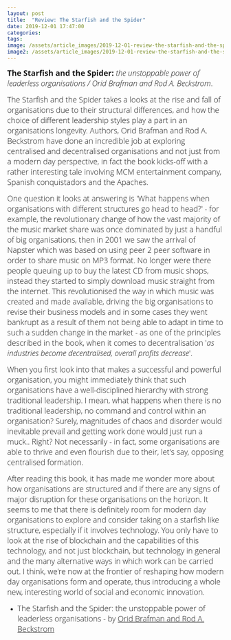 ```yaml
---
layout: post
title:  "Review: The Starfish and the Spider"
date: 2019-12-01 17:47:00
categories:
tags:
image: /assets/article_images/2019-12-01-review-the-starfish-and-the-spider/starfish.jpg
image2: /assets/article_images/2019-12-01-review-the-starfish-and-the-spider/starfish-mobile.jpg
---
```


<span style="color:#00000; text-align: justify; font-family: 'open sans'; text-align: 'justify'; font-size: 1em; font-size: 18px; font-weight: 200; hyphens: none;">**The Starfish and the Spider:** _the unstoppable power of leaderless organisations / Orid Brafman and Rod A. Beckstrom_.

<span style="color:#00000; text-align: justify; font-family: 'open sans'; text-align: 'justify'; font-size: 1em; font-size: 18px; font-weight: 200; hyphens: none;">The Starfish and the Spider takes a looks at the rise and fall of organisations due to their structural differences, and how the choice of different leadership styles play a part in an organisations longevity. Authors, Orid Brafman and Rod A. Beckstrom have done an incredible job at exploring centralised and decentralised organisations and not just from a modern day perspective, in fact the book kicks-off with a rather interesting tale involving MCM entertainment company, Spanish conquistadors and the Apaches.

<span style="color:#00000; text-align: justify; font-family: 'open sans'; text-align: 'justify'; font-size: 1em; font-size: 18px; font-weight: 200; hyphens: none;">One question it looks at answering is 'What happens when organisations with different structures go head to head?' - for example, the revolutionary change of how the vast majority of the music market share was once dominated by just a handful of big organisations, then in 2001 we saw the arrival of Napster which was based on using peer 2 peer software in order to share music on MP3 format. No longer were there people queuing up to buy the latest CD from music shops, instead they started to simply download music straight from the internet. This revolutionised the way in which music was created and made available, driving the big organisations to revise their business models and in some cases they went bankrupt as a result of them not being able to adapt in time to such a sudden change in the market - as one of the principles described in the book, when it comes to decentralisation '_as industries become decentralised, overall profits decrease_'.

<span style="color:#00000; text-align: justify; font-family: 'open sans'; text-align: 'justify'; font-size: 1em; font-size: 18px; font-weight: 200; hyphens: none;">When you first look into that makes a successful and powerful organisation, you might immediately think that such organisations have a well-disciplined hierarchy with strong traditional leadership. I mean, what happens when there is no traditional leadership, no command and control within an organisation? Surely, magnitudes of chaos and disorder would inevitable prevail and getting work done would just run a muck.. Right? Not necessarily - in fact, some organisations are able to thrive and even flourish due to their, let's say, opposing centralised formation.

<span style="color:#00000; text-align: justify; font-family: 'open sans'; text-align: 'justify'; font-size: 1em; font-size: 18px; font-weight: 200; hyphens: none;">After reading this book, it has made me wonder more about how organisations are structured and if there are any signs of major disruption for these organisations on the horizon. It seems to me that there is definitely room for modern day organisations to explore and consider taking on a starfish like structure, especially if it involves technology. You only have to look at the rise of blockchain and the capabilities of this technology, and not just blockchain, but technology in general and the many alternative ways in which work can be carried out. I think, we're now at the frontier of reshaping how modern day organisations form and operate, thus introducing a whole new, interesting world of social and economic innovation.

- <span style="color:#00000; font-family: 'open sans'; font-size: 1em; font-size: 18px; font-weight: 200; hyphens: none;">The Starfish and the Spider: the unstoppable power of leaderless organisations - by [Orid Brafman and Rod A. Beckstrom](https://www.amazon.co.uk/Starfish-Spider-Unstoppable-Leaderless-Organizations/dp/1591841836)
